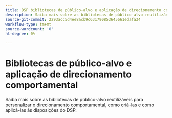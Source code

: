 ```yaml
---
title: DSP bibliotecas de público-alvo e aplicação de direcionamento comportamental
description: Saiba mais sobre as bibliotecas de público-alvo reutilizáveis para personalizar a definição de metas comportamentais.
source-git-commit: 2293acc5d4ee8acb9c631790853645661edafa34
workflow-type: tm+mt
source-wordcount: '0'
ht-degree: 0%

---
```


# Bibliotecas de público-alvo e aplicação de direcionamento comportamental

Saiba mais sobre as bibliotecas de público-alvo reutilizáveis para personalizar o direcionamento comportamental, como criá-las e como aplicá-las às disposições do DSP.

<!--
>[!VIDEO]()
-->
